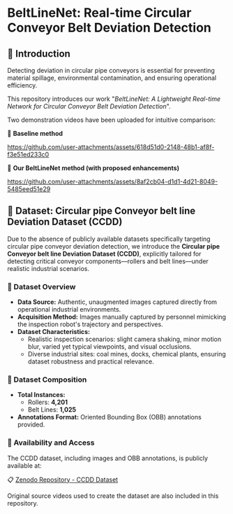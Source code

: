 # BeltLineNet: Real-time Circular Conveyor Belt Deviation Detection

## 🎯 Introduction

Detecting deviation in circular pipe conveyors is essential for preventing material spillage, environmental contamination, and ensuring operational efficiency.

This repository introduces our work "*BeltLineNet: A Lightweight Real-time Network for Circular Conveyor Belt Deviation Detection*". 

Two demonstration videos have been uploaded for intuitive comparison:

🔹 **Baseline method**

https://github.com/user-attachments/assets/618d51d0-2148-48b1-af8f-f3e51ed233c0



🔹 **Our BeltLineNet method (with proposed enhancements)**

https://github.com/user-attachments/assets/8af2cb04-d1d1-4d21-8049-5485eed51e29







## 📂 Dataset: Circular pipe Conveyor belt line Deviation Dataset (CCDD)

Due to the absence of publicly available datasets specifically targeting circular pipe conveyor deviation detection, we introduce the **Circular pipe Conveyor belt line Deviation Dataset (CCDD)**, explicitly tailored for detecting critical conveyor components—rollers and belt lines—under realistic industrial scenarios.

### 📌 Dataset Overview

- **Data Source:** Authentic, unaugmented images captured directly from operational industrial environments.
- **Acquisition Method:** Images manually captured by personnel mimicking the inspection robot's trajectory and perspectives.
- **Dataset Characteristics:**
  - Realistic inspection scenarios: slight camera shaking, minor motion blur, varied yet typical viewpoints, and visual occlusions.
  - Diverse industrial sites: coal mines, docks, chemical plants, ensuring dataset robustness and practical relevance.

### 📌 Dataset Composition

- **Total Instances:**
  - Rollers: **4,201**
  - Belt Lines: **1,025**
- **Annotations Format:** Oriented Bounding Box (OBB) annotations provided.

### 📌 Availability and Access

The CCDD dataset, including images and OBB annotations, is publicly available at:

📋 [Zenodo Repository - CCDD Dataset](https://doi.org/10.5281/zenodo.15094230)

Original source videos used to create the dataset are also included in this repository.
